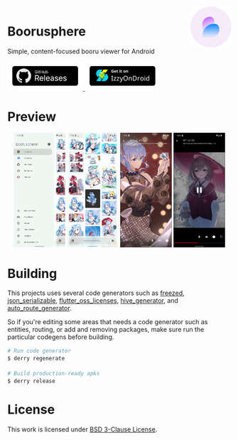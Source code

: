 <img src="assets/icons/exported/legacy-circle.png" alt="boorusphere icon" height="92" align="right">

# Boorusphere

Simple, content-focused booru viewer for Android

<a href="https://github.com/nullxception/boorusphere/releases">
    <img src="assets/button-GHReleases.png" alt="github release page" width="170">
</a>
<a href="https://apt.izzysoft.de/fdroid/index/apk/io.chaldeaprjkt.boorusphere">
    <img src="assets/button-IzzyOnDroid.png" alt="IzzyOnDroid release page" width="170">
</a>

# Preview
<p align="center">
    <img width="23%" src="assets/previews/screen0.jpg" alt="screenshot of application menu"/>
    <img width="23%" src="assets/previews/screen1.jpg" alt="screenshot of search result"/>
    <img width="23%" src="assets/previews/screen2.jpg" alt="screenshot of photo preview"/>
    <img width="23%" src="assets/previews/screen3.jpg" alt="screenshot of video preview"/>
</p>

# Building

This projects uses several code generators such as [freezed](https://github.com/rrousselGit/freezed), [json_serializable](https://github.com/google/json_serializable.dart), [flutter_oss_licenses](https://github.com/espresso3389/flutter_oss_licenses), [hive_generator](https://github.com/hivedb/hive), and [auto_route_generator](https://github.com/Milad-Akarie/auto_route_library).

So if you're editing some areas that needs a code generator such as entities, routing, or add and removing packages, make sure run the particular codegens before building.

```bash
# Run code generator
$ derry regenerate

# Build production-ready apks
$ derry release
```

# License

This work is licensed under [BSD 3-Clause License](LICENSE.md).

